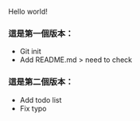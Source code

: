 Hello world!

### 這是第一個版本：
- Git init
- Add README.md > need to check

### 這是第二個版本：
- Add todo list
- Fix typo
